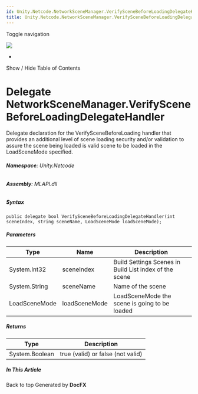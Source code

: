 ```yaml
---
id: Unity.Netcode.NetworkSceneManager.VerifySceneBeforeLoadingDelegateHandler
title: Unity.Netcode.NetworkSceneManager.VerifySceneBeforeLoadingDelegateHandler
---
```


<div id="wrapper">

<div>

<div class="container">

<div class="navbar-header">

Toggle navigation

<img src="../logo.svg" id="logo" class="svg" />

</div>

<div id="navbar" class="collapse navbar-collapse">

<div class="form-group">

</div>

</div>

</div>

<div class="subnav navbar navbar-default">

<div id="breadcrumb" class="container hide-when-search">

-   

</div>

</div>

</div>

<div class="container body-content hide-when-search" role="main">

<div class="sidenav hide-when-search">

Show / Hide Table of Contents

<div id="sidetoggle" class="sidetoggle collapse">

<div id="sidetoc">

</div>

</div>

</div>

<div class="article row grid-right">

<div class="col-md-10">

# Delegate NetworkSceneManager.VerifySceneBeforeLoadingDelegateHandler

<div class="markdown level0 summary">

Delegate declaration for the VerifySceneBeforeLoading handler that
provides an additional level of scene loading security and/or validation
to assure the scene being loaded is valid scene to be loaded in the
LoadSceneMode specified.

</div>

<div class="markdown level0 conceptual">

</div>

###### **Namespace**: Unity.Netcode

###### **Assembly**: MLAPI.dll

##### Syntax

<div class="codewrapper">

``` lang-csharp
public delegate bool VerifySceneBeforeLoadingDelegateHandler(int sceneIndex, string sceneName, LoadSceneMode loadSceneMode);
```

</div>

##### Parameters

| Type          | Name          | Description                                            |
|---------------|---------------|--------------------------------------------------------|
| System.Int32  | sceneIndex    | Build Settings Scenes in Build List index of the scene |
| System.String | sceneName     | Name of the scene                                      |
| LoadSceneMode | loadSceneMode | LoadSceneMode the scene is going to be loaded          |

##### Returns

| Type           | Description                       |
|----------------|-----------------------------------|
| System.Boolean | true (valid) or false (not valid) |

</div>

<div class="hidden-sm col-md-2" role="complementary">

<div class="sideaffix">

<div class="contribution">

</div>

##### In This Article

<div>

</div>

</div>

</div>

</div>

</div>

<div class="grad-bottom">

</div>

<div class="footer">

<div class="container">

Back to top Generated by **DocFX**

</div>

</div>

</div>
